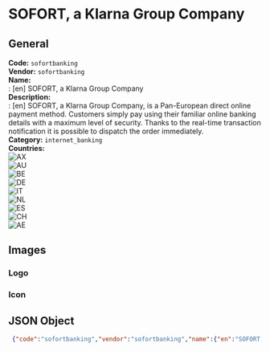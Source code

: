 # SOFORT, a Klarna Group Company 
## General 
**Code:** `sofortbanking`  
**Vendor:** `sofortbanking`  
**Name:**  
:	[en] SOFORT, a Klarna Group Company  
**Description:**  
: [en] SOFORT, a Klarna Group Company, is a Pan-European direct online payment method. Customers simply pay using their familiar online banking details with a maximum level of security. Thanks to the real-time transaction notification it is possible to dispatch the order immediately.  
**Category:** `internet_banking`  
**Countries:**  
![AX](https://cdnjs.cloudflare.com/ajax/libs/flag-icon-css/3.3.0/flags/4x3/AX.svg#w24)  
![AU](https://cdnjs.cloudflare.com/ajax/libs/flag-icon-css/3.3.0/flags/4x3/AU.svg#w24)  
![BE](https://cdnjs.cloudflare.com/ajax/libs/flag-icon-css/3.3.0/flags/4x3/BE.svg#w24)  
![DE](https://cdnjs.cloudflare.com/ajax/libs/flag-icon-css/3.3.0/flags/4x3/DE.svg#w24)  
![IT](https://cdnjs.cloudflare.com/ajax/libs/flag-icon-css/3.3.0/flags/4x3/IT.svg#w24)  
![NL](https://cdnjs.cloudflare.com/ajax/libs/flag-icon-css/3.3.0/flags/4x3/NL.svg#w24)  
![ES](https://cdnjs.cloudflare.com/ajax/libs/flag-icon-css/3.3.0/flags/4x3/ES.svg#w24)  
![CH](https://cdnjs.cloudflare.com/ajax/libs/flag-icon-css/3.3.0/flags/4x3/CH.svg#w24)  
![AE](https://cdnjs.cloudflare.com/ajax/libs/flag-icon-css/3.3.0/flags/4x3/AE.svg#w24)  
 
## Images 
### Logo 
### Icon 
## JSON Object 
```json
 {"code":"sofortbanking","vendor":"sofortbanking","name":{"en":"SOFORT, a Klarna Group Company"},"description":{"en":"SOFORT, a Klarna Group Company, is a Pan-European direct online payment method. Customers simply pay using their familiar online banking details with a maximum level of security. Thanks to the real-time transaction notification it is possible to dispatch the order immediately."},"countries":["AX","AU","BE","DE","IT","NL","ES","CH","AE"],"category":"internet_banking"}```  
